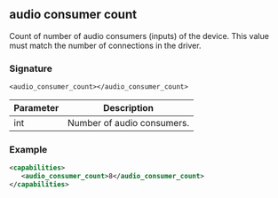 ## audio consumer count

Count of number of audio consumers (inputs) of the device. This value must match the number of connections in the driver.


### Signature

`<audio_consumer_count></audio_consumer_count>`


| Parameter | Description |
| --- | --- |
| int | Number of audio consumers. |

### Example

```xml
<capabilities>
   <audio_consumer_count>8</audio_consumer_count>
</capabilities>
```
